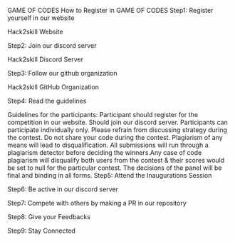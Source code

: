 GAME OF CODES
How to Register in GAME OF CODES
Step1: Register yourself in our website

Hack2skill Website

Step2: Join our discord server

Hack2skill Discord Server

Step3: Follow our github organization

Hack2skill GitHub Organization

Step4: Read the guidelines

Guidelines for the participants:
Participant should register for the competition in our website.
Should join our discord server.
Participants can participate individually only.
Please refrain from discussing strategy during the contest.
Do not share your code during the contest.
Plagiarism of any means will lead to disqualification.
All submissions will run through a plagiarism detector before deciding the winners.Any case of code plagiarism will disqualify both users from the contest & their scores would be set to null for the particular contest.
The decisions of the panel will be final and binding in all forms.
Step5: Attend the Inaugurations Session

Step6: Be active in our discord server

Step7: Compete with others by making a PR in our repository

Step8: Give your Feedbacks

Step9: Stay Connected
